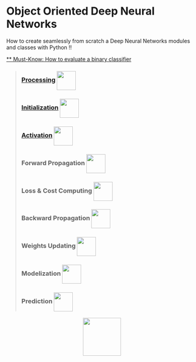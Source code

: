 # Object Oriented Deep Neural Networks

How to create seamlessly from scratch a Deep Neural Networks modules and classes with Python !!



[** Must-Know: How to evaluate a binary classifier](https://www.kdnuggets.com/2017/04/must-know-evaluate-binary-classifier.html)
   > ### [Processing](https://github.com/makramjandar/Object-Oriented-Deep-Neural-Networks/blob/master/processing.py) <img src="https://cdn.onlinewebfonts.com/svg/img_529869.png" width="50" height="50" align="center"/>
   > ### [Initialization](https://github.com/makramjandar/Object-Oriented-Deep-Neural-Networks/blob/master/dnn/initialization.py) <img src="https://cdn.onlinewebfonts.com/svg/img_529872.png" width="50" height="50" align="center"/>
   > ### [Activation](https://github.com/makramjandar/Object-Oriented-Deep-Neural-Networks/blob/master/dnn/activation.py) <img src="https://cdn.onlinewebfonts.com/svg/img_529876.png" width="50" height="50" align="center"/>
   > ### Forward Propagation <img src="https://cdn.onlinewebfonts.com/svg/img_529856.png" width="50" height="50" align="center"/>
   > ### Loss & Cost Computing <img src="https://cdn.onlinewebfonts.com/svg/img_529860.png" width="50" height="50" align="center"/>
   > ### Backward Propagation <img src="https://cdn.onlinewebfonts.com/svg/img_529855.png" width="50" height="50" align="center"/>
   > ### Weights Updating <img src="https://cdn.onlinewebfonts.com/svg/img_529870.png" width="50" height="50" align="center"/>
   > ### Modelization <img src="https://cdn.onlinewebfonts.com/svg/img_529901.png" width="50" height="50" align="center"/>
   > ### Prediction <img src="https://cdn.onlinewebfonts.com/svg/img_529894.png" width="50" height="50" align="center"/>
   
   <center><img src="https://github.com/makramjandar/ressources/blob/master/under-construction-animated.gif" width="100" height="100"></center>
